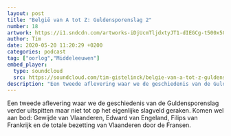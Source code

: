 ```yaml
---
layout: post
title: "België van A tot Z: Guldensporenslag 2"
number: 18
artwork: https://i1.sndcdn.com/artworks-iDjUcmTljdxtyJT1-dIEGCg-t500x500.jpg
author: Tim
date: 2020-05-20 11:20:29 +0200
categories: podcast
tag: ["oorlog","Middeleeuwen"]
embed_player:
  type: soundcloud
  src: https://soundcloud.com/tim-gistelinck/belgie-van-a-tot-z-guldensporenslag-2
description: "Een tweede aflevering waar we de geschiedenis van de Guldensporenslag verder uitspitten maar niet tot op het eigenlijke slagveld geraken."
---
```

Een tweede aflevering waar we de geschiedenis van de Guldensporenslag verder uitspitten maar niet tot op het eigenlijke slagveld geraken. Komen wel aan bod: Gewijde van Vlaanderen, Edward van Engeland, Filips van Frankrijk en de totale bezetting van Vlaanderen door de Fransen.